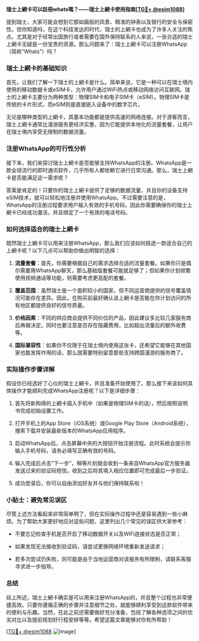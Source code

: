 **瑞士上網卡可以註冊whats嗎？——瑞士上網卡使用指南[[TG💪+ @esim1088](https://t.me/s/esim1088)]**

提到瑞士，大家可能会想到它那如画般的风景、精准的钟表以及银行的安全与保密性。但你知道吗，在这个科技发达的时代，瑞士的上網卡也成为了许多人关注的焦点。尤其是对于经常出国旅行或者需要在国外保持联系的人来说，一张合适的瑞士上網卡无疑是一份宝贵的资源。那么问题来了：瑞士上網卡可以注册WhatsApp（简称“Whats”）吗？

### 瑞士上網卡的基础知识

首先，让我们了解一下瑞士的上網卡是什么。简单来说，它是一种可以在瑞士境内使用的移动数据卡或eSIM卡，允许用户通过WiFi热点或移动网络访问互联网。瑞士的上網卡主要分为两种类型：物理SIM卡和电子SIM卡（eSIM）。物理SIM卡是传统的卡片形式，而eSIM则是直接嵌入设备中的数字芯片。

无论是哪种类型的上網卡，其基本功能都是提供高速的网络连接。对于游客而言，瑞士上網卡通常比漫游服务更经济实惠，因为它能提供本地化的流量套餐，让用户在瑞士境内享受无限制的数据流量。

### 注册WhatsApp的可行性分析

接下来，我们来探讨瑞士上網卡是否能够支持WhatsApp的注册。WhatsApp是一款全球流行的即时通讯软件，几乎所有人都依赖它进行日常沟通。那么，瑞士上網卡是否能满足这一需求呢？

答案是肯定的！只要你的瑞士上網卡提供了足够的数据流量，并且你的设备支持eSIM技术，就可以轻松地注册并使用WhatsApp。不过需要注意的是，WhatsApp的注册过程要求用户输入有效的手机号码，因此你需要确保你的瑞士上網卡已经成功激活，并且绑定了一个有效的电话号码。

### 如何选择适合的瑞士上網卡

既然瑞士上網卡可以用来注册WhatsApp，那么我们应该如何挑选一款适合自己的上網卡呢？以下几点可以帮助你做出明智的选择：

1. **流量套餐**：首先，你需要根据自己的需求选择合适的流量套餐。如果你只是偶尔需要用WhatsApp聊天，那么基础版套餐可能就足够了；但如果你计划频繁使用视频通话等功能，则需要考虑更高配的套餐。
   
2. **覆盖范围**：虽然瑞士是一个面积较小的国家，但不同运营商提供的信号覆盖情况可能存在差异。因此，在购买前最好确认该上網卡是否能在你计划访问的所有地区都提供良好的信号质量。

3. **价格因素**：不同的供应商会提供不同价位的产品，因此建议多比较几家服务商后再做决定。同时也要注意是否存在隐藏费用，比如超出流量后的额外收费等。

4. **国际兼容性**：如果你不仅限于在瑞士境内使用这张卡，还希望它能够在其他国家也能发挥作用的话，那么就需要特别留意那些支持跨国漫游的服务商了。

### 实际操作步骤详解

假设你已经选好了心仪的瑞士上網卡，并且准备开始使用了。那么接下来该如何具体操作才能顺利完成WhatsApp注册呢？以下是详细步骤：

1. 首先将新购得的上網卡插入手机中（如果是物理SIM卡的话），然后按照说明书完成初始设置工作。
   
2. 打开手机上的App Store（iOS系统）或Google Play Store（Android系统），搜索下载并安装最新版本的WhatsApp应用程序。
   
3. 启动WhatsApp后，点击屏幕中央的大按钮开始注册流程。此时系统会提示你输入手机号码，请务必填写正确有效的号码。
   
4. 输入完成后点击“下一步”，稍等片刻就会收到一条来自WhatsApp官方服务器发送过来的验证码短信。收到之后将其填入相应位置即可完成最后一步验证。
   
5. 成功登录后，你可以自由添加好友并与他们保持联系啦！

### 小贴士：避免常见误区

尽管上述方法看起来非常简单明了，但在实际操作过程中还是容易遇到一些小麻烦。为了帮助大家更好地应对这些问题，这里列出几个常见的误区供大家参考：

- 不要忘记检查手机是否开启了移动数据开关以及WiFi连接状态是否正常；
  
- 如果发现无法接收到验证码，请尝试更换网络环境重新发送请求；
  
- 若多次尝试仍失败，则可能是由于当地运营商对该服务有所限制，请联系客服寻求进一步指导。

### 总结

综上所述，瑞士上網卡确实是可以用来注册WhatsApp的，并且整个过程也非常便捷高效。只要你遵循正确的步骤并注意细节之处，就能够顺利享受到这款软件带来的便利与乐趣。当然，在此之前还需要做好充分准备，包括了解各种选项之间的优劣对比以及提前规划好行程安排等等。希望这篇文章能够对你有所帮助！

[[TG💪+ @esim1088](https://t.me/s/esim1088) ![Image](https://i.postimg.cc/4NQfJmqS/Snipaste-2025-05-13-00-14-12.png)]